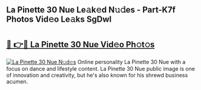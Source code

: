 ## La Pinette 30 Nue Le𝚊k𝚎d N𝚞𝚍es - Part-K7f Photos Vid𝚎o Le𝚊ks SgDwl

# <h2><a href="http://fb7cy6.evod.top/?m=La+Pinette+30+Nue">🔗 👉🔴 La Pinette 30 Nue Vid𝚎o Ph𝚘t𝚘s</a></h2>

[![La Pinette 30 Nue N𝚞d𝚎s](https://i.imgur.com/8V9OHl7.gif)](http://fb7cy6.evod.top/?m=La+Pinette+30+Nue)
Online personality La Pinette 30 Nue with a focus on dance and lifestyle content. La Pinette 30 Nue public image is one of innovation and creativity, but he's also known for his shrewd business acumen. 
